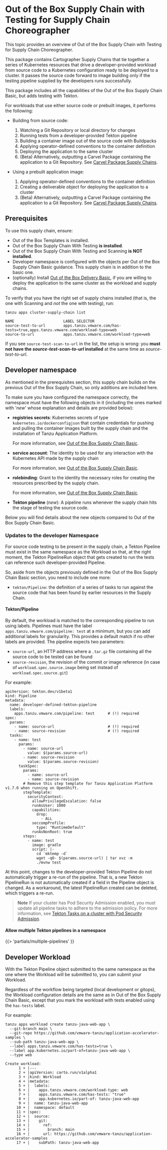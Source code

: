 # Out of the Box Supply Chain with Testing for Supply Chain Choreographer

This topic provides an overview of Out of the Box Supply Chain with Testing for Supply
Chain Choreographer.

This package contains Cartographer Supply Chains that tie together a series of
Kubernetes resources that drive a developer-provided workload from source code
to a Kubernetes configuration ready to be deployed to a cluster. It passes the
source code forward to image building only if the testing pipeline supplied by
the developers runs successfully.

This package includes all the capabilities of the Out of the Box Supply Chain Basic, but
adds testing with Tekton.

For workloads that use either source code or prebuilt images, it
performs the following:

- Building from source code:

  1. Watching a Git Repository or local directory for changes
  1. Running tests from a developer-provided Tekton pipeline
  1. Building a container image out of the source code with Buildpacks
  1. Applying operator-defined conventions to the container definition
  1. Deploying the application to the same cluster
    1. (Beta) Alternatively, outputting a Carvel Package containing the application to a Git Repository. See [Carvel Package Supply Chains](carvel-package-supply-chain.hbs.md).

- Using a prebuilt application image:

  1. Applying operator-defined conventions to the container definition
  1. Creating a deliverable object for deploying the application to a cluster
  1. (Beta) Alternatively, outputting a Carvel Package containing the application to a Git Repository. See [Carvel Package Supply Chains](carvel-package-supply-chain.hbs.md).

## <a id="prerequisite"></a> Prerequisites

To use this supply chain, ensure:

- Out of the Box Templates is installed.
- Out of the Box Supply Chain With Testing **is installed**.
- Out of the Box Supply Chain With Testing and Scanning **is NOT installed**.
- Developer namespace is configured with the objects per Out of the Box Supply
  Chain Basic guidance. This supply chain is in addition to the basic one.
- (optionally) Install [Out of the Box Delivery
  Basic](ootb-delivery-basic.html), if you are willing to deploy the application to the
same cluster as the workload and supply chains.

To verify that you have the right set of supply chains installed (that is, the
one with Scanning and _not_ the one with testing), run:

```console
tanzu apps cluster-supply-chain list
```

```console
NAME                      LABEL SELECTOR
source-test-to-url        apps.tanzu.vmware.com/has-tests=true,apps.tanzu.vmware.com/workload-type=web
source-to-url             apps.tanzu.vmware.com/workload-type=web
```

If you see `source-test-scan-to-url` in the list, the setup is wrong: you
**must not have the _source-test-scan-to-url_ installed** at the same time as
_source-test-to-url_.

## <a id="developer-namespace"></a> Developer namespace

As mentioned in the prerequisites section, this supply chain builds on the
previous Out of the Box Supply Chain, so only additions are included here.

To make sure you have configured the namespace correctly,
the namespace must have the following objects in it (including the ones marked with
'_new_' whose explanation and details are provided below):

- **registries secrets**: Kubernetes secrets of type
  `kubernetes.io/dockerconfigjson` that contain credentials for pushing and
  pulling the container images built by the supply chain and the
  installation of Tanzu Application Platform.

  For more information, see [Out of the Box Supply Chain Basic](ootb-supply-chain-basic.md).

- **service account**: The identity to be used for any
  interaction with the Kubernetes API made by the supply chain

  For more information, see [Out of the Box Supply Chain Basic](ootb-supply-chain-basic.md).

- **rolebinding**: Grant to the identity the necessary roles
  for creating the resources prescribed by the supply chain.

  For more information, see [Out of the Box Supply Chain Basic](ootb-supply-chain-basic.md).

- **Tekton pipeline** (_new_): A pipeline runs whenever the supply chain
  hits the stage of testing the source code.

Below you will find details about the new objects compared to Out of the Box
Supply Chain Basic.

### <a id="updates-to-developer-namespace"></a> Updates to the developer Namespace

For source code testing to be present in the supply chain, a Tekton
Pipeline must exist in the same namespace as the Workload so that, at the right
moment, the Tekton PipelineRun object that gets created to run the tests can
reference such developer-provided Pipeline.

So, aside from the objects previously defined in the Out of the Box Supply
Chain Basic section, you need to include one more:

- `tekton/Pipeline`: the definition of a series of tasks to run against the
  source code that has been found by earlier resources in the Supply Chain.

#### <a id="tekton-pipeline"></a> Tekton/Pipeline

By default, the workload is matched to the corresponding pipeline to run using
labels.  Pipelines must have the label `apps.tanzu.vmware.com/pipeline: test` at
a minimum, but you can add additional labels for granularity.  This provides a
default match if no other labels are provided. The pipeline
expects two parameters:

- `source-url`, an HTTP address where a `.tar.gz` file containing all the
  source code to be tested can be found
- `source-revision`, the revision of the commit or image reference (in case of
  `workload.spec.source.image` being set instead of `workload.spec.source.git`)

For example:

```console
apiVersion: tekton.dev/v1beta1
kind: Pipeline
metadata:
  name: developer-defined-tekton-pipeline
  labels:
    apps.tanzu.vmware.com/pipeline: test      # (!) required
spec:
  params:
    - name: source-url                        # (!) required
    - name: source-revision                   # (!) required
  tasks:
    - name: test
      params:
        - name: source-url
          value: $(params.source-url)
        - name: source-revision
          value: $(params.source-revision)
      taskSpec:
        params:
          - name: source-url
          - name: source-revision
        # Remove this step template for Tanzu Application Platform v1.7.0 when running on OpenShift.
        stepTemplate:
          securityContext:
            allowPrivilegeEscalation: false
            runAsUser: 1000
            capabilities:
              drop:
                - ALL
            seccompProfile:
              type: "RuntimeDefault"
            runAsNonRoot: true
        steps:
          - name: test
            image: gradle
            script: |-
              cd `mktemp -d`
              wget -qO- $(params.source-url) | tar xvz -m
              ./mvnw test
```

At this point, changes to the developer-provided Tekton Pipeline do
not automatically trigger a re-run of the pipeline. That is, a new Tekton
PipelineRun is not automatically created if a field in the Pipeline object
is changed. As a workaround, the latest PipelineRun created can be deleted,
which triggers a re-run.

> **Note** If your cluster has Pod Security Admission enabled, you must update all pipeline tasks to
> adhere to the admission policy. For more information, see
> [Tekton Tasks on a cluster with Pod Security Admission](authoring-supply-chains.hbs.md#tekton-tasks-on-psa-clstr).

#### <a id="multiple-pl"></a> Allow multiple Tekton pipelines in a namespace

{{> 'partials/multiple-pipelines' }}

## <a id="developer-workload"></a> Developer Workload

With the Tekton Pipeline object
submitted to the same namespace as the one where the Workload
will be submitted to, you can submit your Workload.

Regardless of the workflow being targeted (local development or gitops), the
Workload configuration details are the same as in Out of the Box Supply Chain
Basic, except that you mark the workload with tests enabled using the
`has-tests` label.

For example:

```console
tanzu apps workload create tanzu-java-web-app \
  --git-branch main \
  --git-repo https://github.com/vmware-tanzu/application-accelerator-samples \
  --sub-path tanzu-java-web-app \
  --label apps.tanzu.vmware.com/has-tests=true \
  --label app.kubernetes.io/part-of=tanzu-java-web-app \
  --type web
```

```console
Create workload:
      1 + |---
      2 + |apiVersion: carto.run/v1alpha1
      3 + |kind: Workload
      4 + |metadata:
      5 + |  labels:
      6 + |    apps.tanzu.vmware.com/workload-type: web
      7 + |    apps.tanzu.vmware.com/has-tests: "true"
      8 + |    app.kubernetes.io/part-of: tanzu-java-web-app
      9 + |  name: tanzu-java-web-app
     10 + |  namespace: default
     11 + |spec:
     12 + |  source:
     13 + |    git:
     14 + |      ref:
     15 + |        branch: main
     16 + |      url: https://github.com/vmware-tanzu/application-accelerator-samples
     17 + |    subPath: tanzu-java-web-app
```
